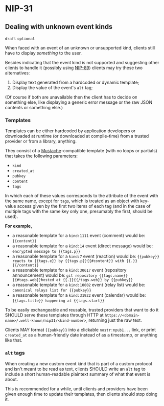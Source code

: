 NIP-31
======

Dealing with unknown event kinds
--------------------------------

`draft` `optional`

When faced with an event of an unknown or unsupported kind, clients still have to display _something_ to the user.

Besides indicating that the event kind is not supported and suggesting other clients to handle it (possibly using [NIP-89](89.md)) clients may try these two alternatives:

1. Display text generated from a hardcoded or dynamic template;
2. Display the value of the event's `alt` tag;

(Of course if both are unavailable then the client has to decide on something else, like displaying a generic error message or the raw JSON contents or something else.)

### Templates

Templates can be either hardcoded by application developers or downloaded at runtime (or downloaded at compile-time) from a trusted provider or from a library, anything.

They consist of a [Mustache](https://mustache.github.io/)-compatible template (with no loops or partials) that takes the following parameters:

- `kind`
- `created_at`
- `pubkey`
- `content`
- `tags`

In which each of these values corresponds to the attribute of the event with the same name, except for `tags`, which is treated as an object with key-value access given by the first two items of each tag (and in the case of multiple tags with the same key only one, presumably the first, should be used).

**For example,**
  - a reasonable template for a `kind:1111` event (comment) would be: `{{content}}`
  - a reasonable template for a `kind:14` event (direct message) would be: `encrypted message to {{tags.p}}`
  - a reasonable template for a `kind:7` event (reaction) would be: `{{pubkey}} reacts to {{tags.e}} by {{tags.p}}{{#content}} with {{.}}{{/content}}`
  - a reasonable template for a `kind:30617` event (repository announcement) would be: `git repository {{tags.name}}{{#tags.web}}hosted at {{.}}{{/tags.web}} by {{pubkey}}`
  - a reasonable template for a `kind:10002` event (relay list) would be: `canonical relays list for {{pubkey}}`
  - a reasonable template for a `kind:31922` event (calendar) would be: `{{tags.title}} happening at {{tags.start}}`

To be easily exchangeable and reusable, trusted providers that want to do it SHOULD serve these templates through HTTP at `https://<domain-name>/.well-known/nip31/<kind-number>`, returning just the raw text.

Clients MAY format `{{pubkey}}` into a clickable `nostr:npub1...` link, or print `created_at` as a human-friendly date instead of as a timestamp, or anything like that.

### `alt` tags

When creating a new custom event kind that is part of a custom protocol and isn't meant to be read as text, clients SHOULD write an `alt` tag to include a short human-readable plaintext summary of what that event is about.

This is recommended for a while, until clients and providers have been given enough time to update their templates, then clients should stop doing it.

